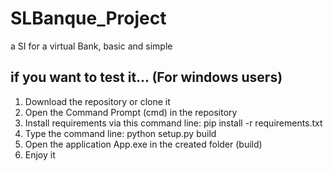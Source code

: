 # SLBanque_Project
a SI for a virtual Bank, basic and simple
 ## if you want to test it... (For windows users)
  1. Download the repository or clone it
  2. Open the Command Prompt (cmd) in the repository
  3. Install requirements via this command line:
    pip install -r requirements.txt
  4. Type the command line:
    python setup.py build
  5. Open the application App.exe in the created folder (build)
  6. Enjoy it
